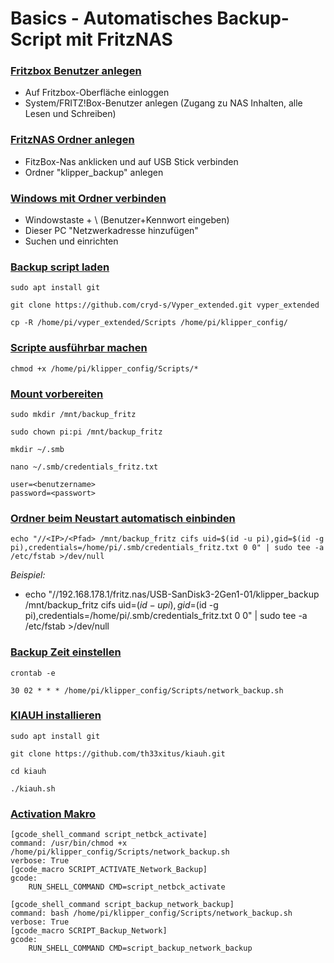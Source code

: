 # Basics - Automatisches Backup-Script mit FritzNAS
  
### <u>Fritzbox Benutzer anlegen</u>
- Auf Fritzbox-Oberfläche einloggen
- System/FRITZ!Box-Benutzer anlegen (Zugang zu NAS Inhalten, alle Lesen und Schreiben) 
  
### <u>FritzNAS Ordner anlegen</u>
- FitzBox-Nas anklicken und auf USB Stick verbinden
- Ordner "klipper_backup" anlegen

### <u>Windows mit Ordner verbinden</u>
  - Windowstaste + \\<IP> (Benutzer+Kennwort eingeben)
  - Dieser PC "Netzwerkadresse hinzufügen"
  - Suchen und einrichten


### <u>Backup script laden</u>    
      
```
sudo apt install git
```

```
git clone https://github.com/cryd-s/Vyper_extended.git vyper_extended 
```  

```
cp -R /home/pi/vyper_extended/Scripts /home/pi/klipper_config/
```  
  
### <u>Scripte ausführbar machen</u>  
  
```
chmod +x /home/pi/klipper_config/Scripts/*
```

### <u>Mount vorbereiten</u> 

```
sudo mkdir /mnt/backup_fritz
```

```
sudo chown pi:pi /mnt/backup_fritz
```

```
mkdir ~/.smb
```

```
nano ~/.smb/credentials_fritz.txt
```

```
user=<benutzername>
password=<passwort>
```

### <u>Ordner beim Neustart automatisch einbinden</u> 

```
echo "//<IP>/<Pfad> /mnt/backup_fritz cifs uid=$(id -u pi),gid=$(id -g pi),credentials=/home/pi/.smb/credentials_fritz.txt 0 0" | sudo tee -a /etc/fstab >/dev/null
```

_Beispiel:_    
- echo "//192.168.178.1/fritz.nas/USB-SanDisk3-2Gen1-01/klipper_backup /mnt/backup_fritz cifs uid=$(id -u pi),gid=$(id -g pi),credentials=/home/pi/.smb/credentials_fritz.txt 0 0" | sudo tee -a /etc/fstab >/dev/null
  
### <u>Backup Zeit einstellen</u> 

```
crontab -e
```

```
30 02 * * * /home/pi/klipper_config/Scripts/network_backup.sh
```

### <u>KIAUH installieren</u>

```
sudo apt install git
```

```
git clone https://github.com/th33xitus/kiauh.git 
```

```
cd kiauh
```

```
./kiauh.sh
```
  
### <u>Activation Makro</u>

```
[gcode_shell_command script_netbck_activate]
command: /usr/bin/chmod +x /home/pi/klipper_config/Scripts/network_backup.sh
verbose: True
[gcode_macro SCRIPT_ACTIVATE_Network_Backup]
gcode:
    RUN_SHELL_COMMAND CMD=script_netbck_activate
```

```
[gcode_shell_command script_backup_network_backup]
command: bash /home/pi/klipper_config/Scripts/network_backup.sh
verbose: True
[gcode_macro SCRIPT_Backup_Network]
gcode:
    RUN_SHELL_COMMAND CMD=script_backup_network_backup
```

